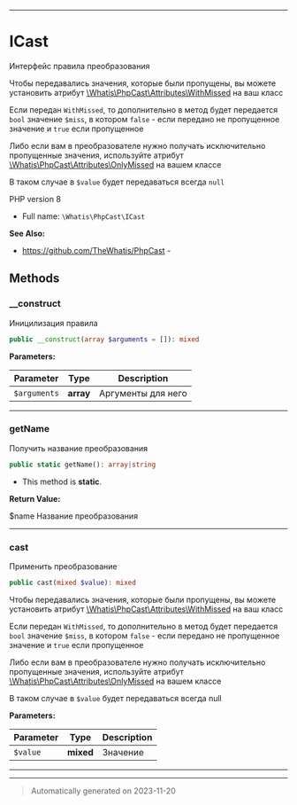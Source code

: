 ***

# ICast

Интерфейс правила
преобразования

Чтобы передавались значения, которые
были пропущены, вы можете установить
атрибут [\Whatis\PhpCast\Attributes\WithMissed]()
на ваш класс

Если передан `WithMissed`, то дополнительно
в метод будет передается `bool` значение
`$miss`, в котором `false` - если передано
не пропущенное значение и `true` если
пропущенное

Либо если вам в преобразователе нужно
получать исключительно пропущенные
значения, используйте атрибут
[\Whatis\PhpCast\Attributes\OnlyMissed]()
на вашем классе

В таком случае в `$value` будет передаваться
всегда `null`

PHP version 8
* Full name: `\Whatis\PhpCast\ICast`


**See Also:**

* https://github.com/TheWhatis/PhpCast - 



## Methods


### __construct

Иницилизация правила

```php
public __construct(array $arguments = []): mixed
```








**Parameters:**

| Parameter | Type | Description |
|-----------|------|-------------|
| `$arguments` | **array** | Аргументы для него |




***

### getName

Получить название преобразования

```php
public static getName(): array|string
```



* This method is **static**.





**Return Value:**

$name Название преобразования



***

### cast

Применить преобразование

```php
public cast(mixed $value): mixed
```

Чтобы передавались значения, которые
были пропущены, вы можете установить
атрибут [\Whatis\PhpCast\Attributes\WithMissed]()
на ваш класс

Если передан `WithMissed`, то дополнительно
в метод будет передается `bool` значение
`$miss`, в котором `false` - если передано
не пропущенное значение и `true` если
пропущенное

Либо если вам в преобразователе нужно
получать исключительно пропущенные
значения, используйте атрибут
[\Whatis\PhpCast\Attributes\OnlyMissed]()
на вашем классе

В таком случае в `$value` будет передаваться
всегда null






**Parameters:**

| Parameter | Type | Description |
|-----------|------|-------------|
| `$value` | **mixed** | Значение |




***


***
> Automatically generated on 2023-11-20
